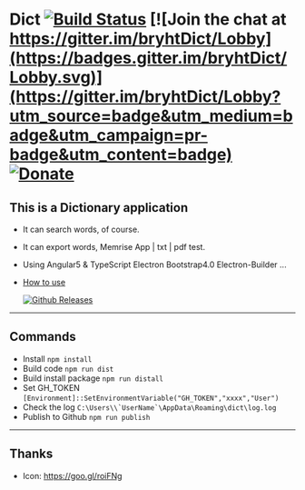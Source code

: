 # Dict [![Build Status](https://travis-ci.org/bryht/Dict.svg?branch=master)](https://travis-ci.org/bryht/Dict) [![Join the chat at https://gitter.im/bryhtDict/Lobby](https://badges.gitter.im/bryhtDict/Lobby.svg)](https://gitter.im/bryhtDict/Lobby?utm_source=badge&utm_medium=badge&utm_campaign=pr-badge&utm_content=badge) [![Donate](https://img.shields.io/badge/Donate-PayPal-blue.svg)](https://www.paypal.me/bryht/6)
## This is a Dictionary application
- It can search words, of course.
- It can export words, Memrise App | txt | pdf test.
- Using Angular5 & TypeScript Electron Bootstrap4.0 Electron-Builder ... 
- [How to use](how-to-use.md)

  [![Github Releases](https://img.shields.io/github/downloads/bryht/Dict/total.svg?style=plastic)](https://github.com/bryht/Dict/releases/latest)

***
##  Commands
- Install ```npm install```
- Build code ```npm run dist``` 
- Build install package ```npm run distall``` 
- Set GH_TOKEN ```[Environment]::SetEnvironmentVariable("GH_TOKEN","xxxx","User")```
- Check the log ```C:\Users\\`UserName`\AppData\Roaming\dict\log.log```
- Publish to Github ```npm run publish```

***
## Thanks
- Icon: https://goo.gl/roiFNg
